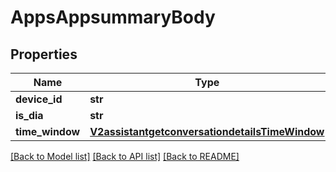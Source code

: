 # AppsAppsummaryBody

## Properties
Name | Type | Description | Notes
------------ | ------------- | ------------- | -------------
**device_id** | **str** |  | [optional] 
**is_dia** | **str** |  | [optional] 
**time_window** | [**V2assistantgetconversationdetailsTimeWindow**](V2assistantgetconversationdetailsTimeWindow.md) |  | [optional] 

[[Back to Model list]](../README.md#documentation-for-models) [[Back to API list]](../README.md#documentation-for-api-endpoints) [[Back to README]](../README.md)

